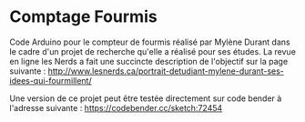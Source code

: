 Comptage Fourmis
================

Code Arduino pour le compteur de fourmis réalisé par Mylène Durant dans le cadre d'un projet de recherche qu'elle a réalisé pour ses études. La revue en ligne les Nerds a fait une succincte description de l'objectif sur la page suivante : http://www.lesnerds.ca/portrait-detudiant-mylene-durant-ses-idees-qui-fourmillent/ 

Une version de ce projet peut être testée directement sur code bender à l'adresse suivante : https://codebender.cc/sketch:72454
